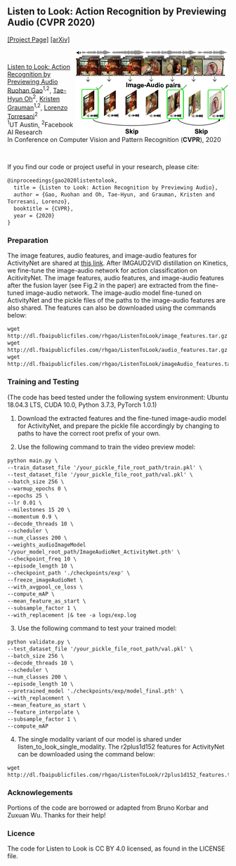 ## Listen to Look: Action Recognition by Previewing Audio (CVPR 2020)
[[Project Page]](http://vision.cs.utexas.edu/projects/listen_to_look/)    [[arXiv]](https://arxiv.org/abs/1912.04487) 

<img src='listen_to_look_teaser.png' align="right" width=350>

<br/>

[Listen to Look: Action Recognition by Previewing Audio](https://arxiv.org/abs/1912.04487)  
 [Ruohan Gao](https://www.cs.utexas.edu/~rhgao/)<sup>1,2</sup>,  [Tae-Hyun Oh](https://thohkaistackr.wixsite.com/page)<sup>2</sup>,  [Kristen Grauman](http://www.cs.utexas.edu/~grauman/)<sup>1,2</sup>, [Lorenzo Torresani](https://www.cs.dartmouth.edu/~lorenzo/home.html)<sup>2</sup> <br/>
 <sup>1</sup>UT Austin, <sup>2</sup>Facebook AI Research  
 In Conference on Computer Vision and Pattern Recognition (**CVPR**), 2020  
 
<br/>

If you find our code or project useful in your research, please cite:

    @inproceedings{gao2020listentolook,
      title = {Listen to Look: Action Recognition by Previewing Audio},
      author = {Gao, Ruohan and Oh, Tae-Hyun, and Grauman, Kristen and Torresani, Lorenzo},
      booktitle = {CVPR},
      year = {2020}
    }

### Preparation
The image features, audio features, and image-audio features for ActivityNet are shared at [this link](https://utexas.box.com/s/8rxijymjo0kx4e9jk7byobdc8vnf377l). After IMGAUD2VID distillation on Kinetics, we fine-tune the image-audio network for action classification on AcitivityNet. The image features, audio features, and image-audio features after the fusion layer (see Fig.2 in the paper) are extracted from the fine-tuned image-audio network. The image-audio model fine-tuned on ActivityNet and the pickle files of the paths to the image-audio features are also shared. The features can also be downloaded using the commands below:
```
wget http://dl.fbaipublicfiles.com/rhgao/ListenToLook/image_features.tar.gz
wget http://dl.fbaipublicfiles.com/rhgao/ListenToLook/audio_features.tar.gz
wget http://dl.fbaipublicfiles.com/rhgao/ListenToLook/imageAudio_features.tar.gz
```

### Training and Testing
(The code has beed tested under the following system environment: Ubuntu 18.04.3 LTS, CUDA 10.0, Python 3.7.3, PyTorch 1.0.1)
1. Download the extracted features and the fine-tuned image-audio model for ActivityNet, and prepare the pickle file accordingly by changing to paths to have the correct root prefix of your own.

2. Use the following command to train the video preview model:
```
python main.py \
--train_dataset_file '/your_pickle_file_root_path/train.pkl' \
--test_dataset_file '/your_pickle_file_root_path/val.pkl' \
--batch_size 256 \
--warmup_epochs 0 \
--epochs 25 \
--lr 0.01 \
--milestones 15 20 \
--momentum 0.9 \
--decode_threads 10 \
--scheduler \
--num_classes 200 \
--weights_audioImageModel '/your_model_root_path/ImageAudioNet_ActivityNet.pth' \
--checkpoint_freq 10 \
--episode_length 10 \
--checkpoint_path './checkpoints/exp' \
--freeze_imageAudioNet \
--with_avgpool_ce_loss \
--compute_mAP \
--mean_feature_as_start \
--subsample_factor 1 \
--with_replacement |& tee -a logs/exp.log
```

3. Use the following command to test your trained model:
```
python validate.py \
--test_dataset_file '/your_pickle_file_root_path/val.pkl' \
--batch_size 256 \
--decode_threads 10 \
--scheduler \
--num_classes 200 \
--episode_length 10 \
--pretrained_model './checkpoints/exp/model_final.pth' \
--with_replacement \
--mean_feature_as_start \
--feature_interpolate \
--subsample_factor 1 \
--compute_mAP
```

4. The single modality variant of our model is shared under listen\_to\_look\_single\_modality. The r2plus1d152 features for ActivityNet can be downloaded using the command below:
```
wget http://dl.fbaipublicfiles.com/rhgao/ListenToLook/r2plus1d152_features.tar.gz
```

### Acknowlegements
Portions of the code are borrowed or adapted from Bruno Korbar and Zuxuan Wu. Thanks for their help!

### Licence
The code for Listen to Look is CC BY 4.0 licensed, as found in the LICENSE file.
